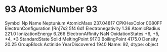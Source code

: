 # 93 AtomicNumber                          93
Symbol                                Np
Name                           Neptunium
AtomicMass                     237.04817
CPKHexColor                       0080FF
ElectronConfiguration    [Rn]7s2 5f4 6d1
Electronegativity                   1.36
AtomicRadius                       221.0
IonizationEnergy                   6.266
ElectronAffinity                     NaN
OxidationStates           +6, +5, +4, +3
StandardState                      Solid
MeltingPoint                       917.0
BoilingPoint                      4175.0
Density                            20.25
GroupBlock                      Actinide
YearDiscovered                      1940
Name: 92, dtype: object